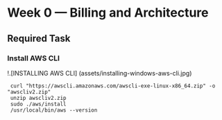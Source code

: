# Week 0 — Billing and Architecture

## Required Task

### Install AWS CLI

!.[INSTALLING AWS CLI] (assets/installing-windows-aws-cli.jpg)

```
 curl "https://awscli.amazonaws.com/awscli-exe-linux-x86_64.zip" -o "awscliv2.zip"
 unzip awscliv2.zip
 sudo ./aws/install
 /usr/local/bin/aws --version
 ```
 
 
